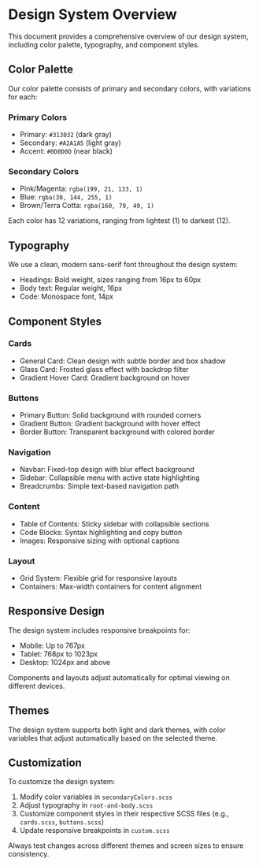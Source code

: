 # Design System Overview

This document provides a comprehensive overview of our design system, including color palette, typography, and component styles.

## Color Palette

Our color palette consists of primary and secondary colors, with variations for each:

### Primary Colors
- Primary: `#313032` (dark gray)
- Secondary: `#A2A1A5` (light gray)
- Accent: `#0D0D0D` (near black)

### Secondary Colors
- Pink/Magenta: `rgba(199, 21, 133, 1)`
- Blue: `rgba(30, 144, 255, 1)`
- Brown/Terra Cotta: `rgba(160, 79, 49, 1)`

Each color has 12 variations, ranging from lightest (1) to darkest (12).

## Typography

We use a clean, modern sans-serif font throughout the design system:

- Headings: Bold weight, sizes ranging from 16px to 60px
- Body text: Regular weight, 16px
- Code: Monospace font, 14px

## Component Styles

### Cards
- General Card: Clean design with subtle border and box shadow
- Glass Card: Frosted glass effect with backdrop filter
- Gradient Hover Card: Gradient background on hover

### Buttons
- Primary Button: Solid background with rounded corners
- Gradient Button: Gradient background with hover effect
- Border Button: Transparent background with colored border

### Navigation
- Navbar: Fixed-top design with blur effect background
- Sidebar: Collapsible menu with active state highlighting
- Breadcrumbs: Simple text-based navigation path

### Content
- Table of Contents: Sticky sidebar with collapsible sections
- Code Blocks: Syntax highlighting and copy button
- Images: Responsive sizing with optional captions

### Layout
- Grid System: Flexible grid for responsive layouts
- Containers: Max-width containers for content alignment

## Responsive Design

The design system includes responsive breakpoints for:
- Mobile: Up to 767px
- Tablet: 768px to 1023px
- Desktop: 1024px and above

Components and layouts adjust automatically for optimal viewing on different devices.

## Themes

The design system supports both light and dark themes, with color variables that adjust automatically based on the selected theme.

## Customization

To customize the design system:
1. Modify color variables in `secondaryColors.scss`
2. Adjust typography in `root-and-body.scss`
3. Customize component styles in their respective SCSS files (e.g., `cards.scss`, `buttons.scss`)
4. Update responsive breakpoints in `custom.scss`

Always test changes across different themes and screen sizes to ensure consistency.